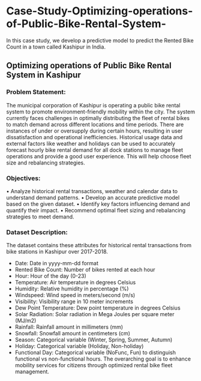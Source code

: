 # Case-Study-Optimizing-operations-of-Public-Bike-Rental-System-
In this case study, we develop a predictive model to predict the Rented Bike Count in a town called Kashipur in India.

## Optimizing operations of Public Bike Rental System in Kashipur ##

### Problem Statement: ###
The municipal corporation of Kashipur is operating a public bike rental system to promote environment-friendly mobility within the city. The system currently faces challenges in optimally distributing the fleet of rental bikes to match demand across different locations and time periods. There are instances of under or oversupply during certain hours, resulting in user dissatisfaction and operational inefficiencies.
Historical usage data and external factors like weather and holidays can be used to accurately forecast hourly bike rental demand for all dock stations to manage fleet operations and provide a good user experience. This will help choose fleet size and rebalancing strategies.


### Objectives:
•	Analyze historical rental transactions, weather and calendar data to understand demand patterns.
•	Develop an accurate predictive model based on the given dataset.
•	Identify key factors influencing demand and quantify their impact.
•	Recommend optimal fleet sizing and rebalancing strategies to meet demand.

### Dataset Description: ###
The dataset contains these attributes for historical rental transactions from bike stations in Kashipur over 2017-2018. 
- Date: Date in yyyy-mm-dd format
- Rented Bike Count: Number of bikes rented at each hour
- Hour: Hour of the day (0-23)
- Temperature: Air temperature in degrees Celsius
- Humidity: Relative humidity in percentage (%)
- Windspeed: Wind speed in meters/second (m/s)
- Visibility: Visibility range in 10 meter increments
- Dew Point Temperature: Dew point temperature in degrees Celsius
- Solar Radiation: Solar radiation in Mega Joules per square meter (MJ/m2)
- Rainfall: Rainfall amount in millimeters (mm)
- Snowfall: Snowfall amount in centimeters (cm)
- Season: Categorical variable (Winter, Spring, Summer, Autumn)
- Holiday: Categorical variable (Holiday, Non-holiday)
- Functional Day: Categorical variable (NoFunc, Fun) to distinguish functional vs non-functional hours.
The overarching goal is to enhance mobility services for citizens through optimized rental bike fleet management.
